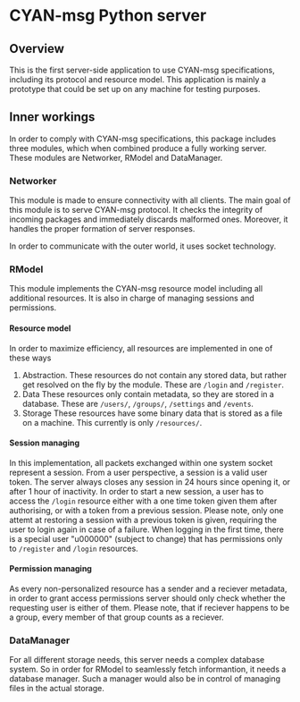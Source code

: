 CYAN-msg Python server
======================

Overview
--------

This is the first server-side application to use CYAN-msg specifications, including its protocol and resource model. This application is mainly a prototype that could be set up on any machine for testing purposes.

Inner workings
--------------

In order to comply with CYAN-msg specifications, this package includes three modules, which when combined produce a fully working server. These modules are Networker, RModel and DataManager.

### Networker

This module is made to ensure connectivity with all clients. The main goal of this module is to serve CYAN-msg protocol. It checks the integrity of incoming packages and immediately discards malformed ones. Moreover, it handles the proper formation of server responses.

In order to communicate with the outer world, it uses socket technology.

### RModel

This module implements the CYAN-msg resource model including all additional resources. It is also in charge of managing sessions and permissions.

#### Resource model

In order to maximize efficiency, all resources are implemented in one of these ways

1. Abstraction.
    These resources do not contain any stored data, but rather get resolved on the fly by the module. These are `/login` and `/register`.
2. Data
    These resources only contain metadata, so they are stored in a database. These are `/users/`, `/groups/`, `/settings` and `/events`.
3. Storage
    These resources have some binary data that is stored as a file on a machine. This currently is only `/resources/`.

#### Session managing

In this implementation, all packets exchanged within one system socket represent a session. From a user perspective, a session is a valid user token. The server always closes any session in 24 hours since opening it, or after 1 hour of inactivity. In order to start a new session, a user has to access the `/login` resource either with a one time token given them after authorising, or with a token from a previous session. Please note, only one attemt at restoring a session with a previous token is given, requiring the user to login again in case of a failure. When logging in the first time, there is a special user "u000000" (subject to change) that has permissions only to `/register` and `/login` resources.

#### Permission managing

As every non-personalized resource has a sender and a reciever metadata, in order to grant access permissions server should only check whether the requesting user is either of them. Please note, that if reciever happens to be a group, every member of that group counts as a reciever.

### DataManager

For all different storage needs, this server needs a complex database system. So in order for RModel to seamlessly fetch informantion, it needs a database manager. Such a manager would also be in control of managing files in the actual storage.

